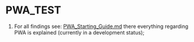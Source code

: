 # PWA_TEST

1. For all findings see: [PWA_Starting_Guide.md](https://github.com/iwt-jankretschmer/PWA_TEst/blob/main/PWA_Starting_Guide.md)
there everything regarding PWA is explained (currently in a development status);

